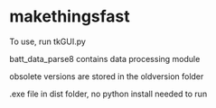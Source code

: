 # makethingsfast

To use, run tkGUI.py

batt_data_parse8 contains data processing module

obsolete versions are stored in the oldversion folder

.exe file in dist folder, no python install needed to run
